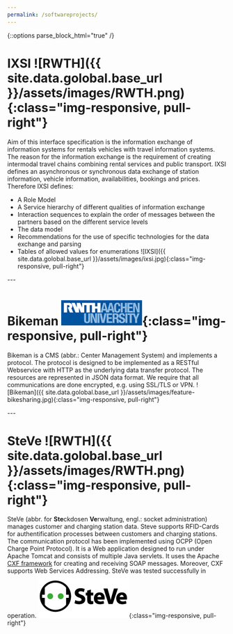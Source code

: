 ```yaml
---
permalink: /softwareprojects/
---
```

{::options parse_block_html="true" /}

<div class="row">

# IXSI ![RWTH]({{ site.data.golobal.base_url }}/assets/images/RWTH.png){:class="img-responsive, pull-right"}
Aim of this interface specification is the information exchange of information systems for rentals vehicles with travel information systems.
The reason for the information exchange is the requirement of creating intermodal travel chains combining rental services and public transport.
IXSI defines an asynchronous or synchronous data exchange of station information, vehicle information, availabilities, bookings and prices.
Therefore IXSI defines: 
* A Role Model
* A Service hierarchy of different qualities of information exchange
* Interaction sequences to explain the order of messages between the partners based on the different service levels
* The data model
* Recommendations for the use of specific technologies for the data exchange and parsing
* Tables of allowed values for enumerations
![IXSI]({{ site.data.golobal.base_url }}/assets/images/ixsi.jpg){:class="img-responsive, pull-right"}

</div>
---
<div class="row">

# Bikeman ![RWTH](../assets/images/RWTH.png){:class="img-responsive, pull-right"}
Bikeman is a CMS (abbr.: Center Management System) and implements a protocol.
The protocol is designed to be implemented as a RESTful Webservice with
HTTP as the underlying data transfer protocol. The resources are represented
in JSON data format.
We require that all communications are done encrypted, e.g. using SSL/TLS
or VPN.	
![Bikeman]({{ site.data.golobal.base_url }}/assets/images/feature-bikesharing.jpg){:class="img-responsive, pull-right"}

</div>
---
<div class="row">

# SteVe ![RWTH]({{ site.data.golobal.base_url }}/assets/images/RWTH.png){:class="img-responsive, pull-right"}
SteVe (abbr. for **Ste**ckdosen **Ve**rwaltung, engl.: socket administration) manages customer and charging station data.
Steve supports RFID-Cards for authentification processes between customers and charging stations.
The communication protocol has been implemented using OCPP (Open Charge Point Protocol).
It is a Web application designed to run under Apache Tomcat and consists of multiple Java servlets. 
It uses the Apache [CXF framework]("http://cxf.apache.org/") for creating and receiving SOAP messages.
Moreover, CXF supports Web Services Addressing.
SteVe was tested successfully in operation.
![SteVe](../assets/images/steve.png){:class="img-responsive, pull-right"}

</div>
